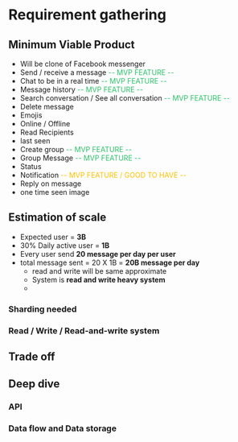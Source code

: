 # Requirement gathering
## Minimum Viable Product
- Will be clone of Facebook messenger
- Send / receive a message <font color="#2DC26B">-- MVP FEATURE --</font>
- Chat to be in a real time <font color="#2DC26B">-- MVP FEATURE --</font>
- Message history <font color="#2DC26B">-- MVP FEATURE --</font>
- Search conversation / See all conversation <font color="#2DC26B">-- MVP FEATURE --</font>
- Delete message
- Emojis
- Online / Offline
- Read Recipients
- last seen
- Create group <font color="#2DC26B">-- MVP FEATURE --</font>
- Group Message <font color="#2DC26B">-- MVP FEATURE --</font>
- Status
- Notification<font color="#ffc000"> -- MVP FEATURE / GOOD TO HAVE --</font>
- Reply on message
- one time seen image

## Estimation of scale
- Expected user = **3B**
- 30% Daily active user = **1B**
- Every user send **20 message per day per user**
- total message sent = 20 X 1B = **20B message per day**
	- read and write will be same approximate 
	- System is **read and write heavy system**
	- 
### Sharding needed
### Read / Write / Read-and-write system
## Trade off

## Deep dive
### API 
### Data flow and Data storage